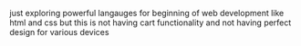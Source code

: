 just exploring powerful langauges for beginning of web development like html and css but this is not having cart functionality and not having perfect design for various devices
